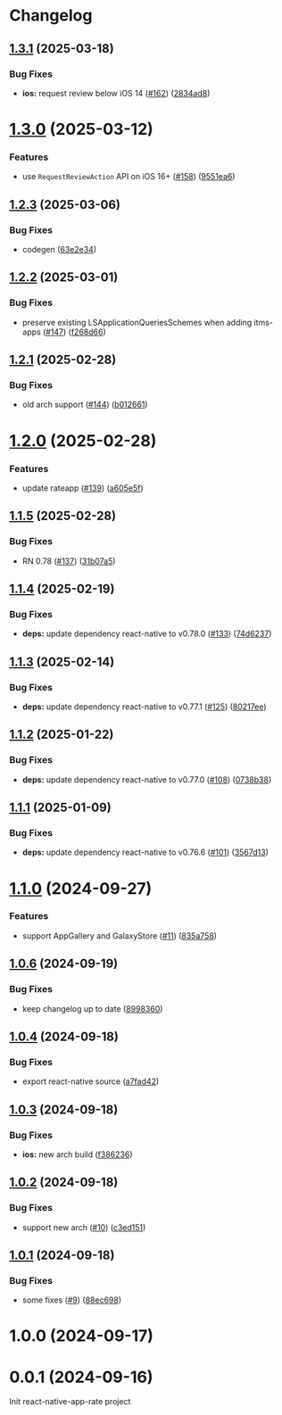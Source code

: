 # Changelog

## [1.3.1](https://github.com/huextrat/react-native-rate-app/compare/v1.3.0...v1.3.1) (2025-03-18)


### Bug Fixes

* **ios:** request review below iOS 14 ([#162](https://github.com/huextrat/react-native-rate-app/issues/162)) ([2834ad8](https://github.com/huextrat/react-native-rate-app/commit/2834ad82a3d3b510a4dfd6184c46b72a59e77a74))

# [1.3.0](https://github.com/huextrat/react-native-rate-app/compare/v1.2.3...v1.3.0) (2025-03-12)


### Features

* use `RequestReviewAction` API on iOS 16+ ([#158](https://github.com/huextrat/react-native-rate-app/issues/158)) ([9551ea6](https://github.com/huextrat/react-native-rate-app/commit/9551ea6fa87eb7a365c2cef705bf8509c680c91b))

## [1.2.3](https://github.com/huextrat/react-native-rate-app/compare/v1.2.2...v1.2.3) (2025-03-06)


### Bug Fixes

* codegen ([63e2e34](https://github.com/huextrat/react-native-rate-app/commit/63e2e3450cf032fd1246b2cf837e3c2118ff6de7))

## [1.2.2](https://github.com/huextrat/react-native-rate-app/compare/v1.2.1...v1.2.2) (2025-03-01)


### Bug Fixes

* preserve existing LSApplicationQueriesSchemes when adding itms-apps ([#147](https://github.com/huextrat/react-native-rate-app/issues/147)) ([f268d66](https://github.com/huextrat/react-native-rate-app/commit/f268d660f028182e374b4109b12487f85df0fbf8))

## [1.2.1](https://github.com/huextrat/react-native-rate-app/compare/v1.2.0...v1.2.1) (2025-02-28)


### Bug Fixes

* old arch support ([#144](https://github.com/huextrat/react-native-rate-app/issues/144)) ([b012661](https://github.com/huextrat/react-native-rate-app/commit/b012661b2b8e2711b52783b99fe7022b8a3a8068))

# [1.2.0](https://github.com/huextrat/react-native-rate-app/compare/v1.1.5...v1.2.0) (2025-02-28)


### Features

* update rateapp ([#139](https://github.com/huextrat/react-native-rate-app/issues/139)) ([a605e5f](https://github.com/huextrat/react-native-rate-app/commit/a605e5f04a3e4f94ab816ad9daa01cc9aab942fb))

## [1.1.5](https://github.com/huextrat/react-native-rate-app/compare/v1.1.4...v1.1.5) (2025-02-28)


### Bug Fixes

* RN 0.78 ([#137](https://github.com/huextrat/react-native-rate-app/issues/137)) ([31b07a5](https://github.com/huextrat/react-native-rate-app/commit/31b07a5d2c4ce393ca38cae744f33421e088fd30))

## [1.1.4](https://github.com/huextrat/react-native-rate-app/compare/v1.1.3...v1.1.4) (2025-02-19)


### Bug Fixes

* **deps:** update dependency react-native to v0.78.0 ([#133](https://github.com/huextrat/react-native-rate-app/issues/133)) ([74d6237](https://github.com/huextrat/react-native-rate-app/commit/74d6237c611e45f24d72b3c31cc828e1a28a3780))

## [1.1.3](https://github.com/huextrat/react-native-rate-app/compare/v1.1.2...v1.1.3) (2025-02-14)


### Bug Fixes

* **deps:** update dependency react-native to v0.77.1 ([#125](https://github.com/huextrat/react-native-rate-app/issues/125)) ([80217ee](https://github.com/huextrat/react-native-rate-app/commit/80217eecde976ce032f22a59aec344e161aa6722))

## [1.1.2](https://github.com/huextrat/react-native-rate-app/compare/v1.1.1...v1.1.2) (2025-01-22)


### Bug Fixes

* **deps:** update dependency react-native to v0.77.0 ([#108](https://github.com/huextrat/react-native-rate-app/issues/108)) ([0738b38](https://github.com/huextrat/react-native-rate-app/commit/0738b38909b0c1fb363ebb647d6b8a44b181f7bd))

## [1.1.1](https://github.com/huextrat/react-native-rate-app/compare/v1.1.0...v1.1.1) (2025-01-09)


### Bug Fixes

* **deps:** update dependency react-native to v0.76.6 ([#101](https://github.com/huextrat/react-native-rate-app/issues/101)) ([3567d13](https://github.com/huextrat/react-native-rate-app/commit/3567d136e68b84db17a6d8ebed0ef3fcf0ccbfa3))

# [1.1.0](https://github.com/huextrat/react-native-rate-app/compare/v1.0.6...v1.1.0) (2024-09-27)


### Features

* support AppGallery and GalaxyStore ([#11](https://github.com/huextrat/react-native-rate-app/issues/11)) ([835a758](https://github.com/huextrat/react-native-rate-app/commit/835a758909775d4d8208692f8b0c7ca9387a1ee1))

## [1.0.6](https://github.com/huextrat/react-native-rate-app/compare/v1.0.5...v1.0.6) (2024-09-19)


### Bug Fixes

* keep changelog up to date ([8998360](https://github.com/huextrat/react-native-rate-app/commit/899836043404eb8fb9121760d542bb81ca235d4a))

## [1.0.4](https://github.com/huextrat/react-native-rate-app/compare/v1.0.3...v1.0.4) (2024-09-18)


### Bug Fixes

* export react-native source ([a7fad42](https://github.com/huextrat/react-native-rate-app/commit/a7fad425300762ddbd61ee72c67726f36d8f219c))

## [1.0.3](https://github.com/huextrat/react-native-rate-app/compare/v1.0.2...v1.0.3) (2024-09-18)


### Bug Fixes

* **ios:** new arch build ([f386236](https://github.com/huextrat/react-native-rate-app/commit/f386236ab5efdde13856d066a8c7ef1b6a202c27))

## [1.0.2](https://github.com/huextrat/react-native-rate-app/compare/v1.0.1...v1.0.2) (2024-09-18)


### Bug Fixes

* support new arch ([#10](https://github.com/huextrat/react-native-rate-app/issues/10)) ([c3ed151](https://github.com/huextrat/react-native-rate-app/commit/c3ed151c35883d9c7c4e78e437a84177367e04a2))

## [1.0.1](https://github.com/huextrat/react-native-rate-app/compare/v1.0.0...v1.0.1) (2024-09-18)


### Bug Fixes

* some fixes ([#9](https://github.com/huextrat/react-native-rate-app/issues/9)) ([88ec698](https://github.com/huextrat/react-native-rate-app/commit/88ec6983b37f4dace42d020b558303c1bd16cebd))

# 1.0.0 (2024-09-17)

# 0.0.1 (2024-09-16)

Init react-native-app-rate project
